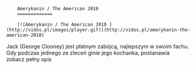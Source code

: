 
        Amerykanin / The American 2010 
        =============
        
        [![Amerykanin / The American 2010 ](http://vidos.pl/images/player.gif)](http://vidos.pl/amerykanin-the-american-2010)
        
        
 Jack (George Clooney) jest płatnym zabójcą, najlepszym w swoim fachu. Gdy podczas jednego ze zleceń ginie jego kochanka, postanawia zobacz pełny opis
    